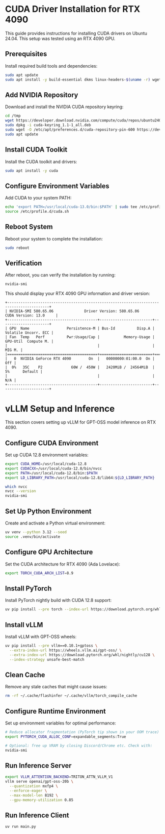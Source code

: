# CUDA Driver Installation for RTX 4090

This guide provides instructions for installing CUDA drivers on Ubuntu 24.04. This setup was tested using an RTX 4090 GPU.

## Prerequisites

Install required build tools and dependencies:

```bash
sudo apt update
sudo apt install -y build-essential dkms linux-headers-$(uname -r) wget gnupg
```

## Add NVIDIA Repository

Download and install the NVIDIA CUDA repository keyring:

```bash
cd /tmp
wget https://developer.download.nvidia.com/compute/cuda/repos/ubuntu2404/x86_64/cuda-keyring_1.1-1_all.deb
sudo dpkg -i cuda-keyring_1.1-1_all.deb
sudo wget -O /etc/apt/preferences.d/cuda-repository-pin-600 https://developer.download.nvidia.com/compute/cuda/repos/ubuntu2404/x86_64/cuda-ubuntu2404.pin
sudo apt update
```

## Install CUDA Toolkit

Install the CUDA toolkit and drivers:

```bash
sudo apt install -y cuda
```

## Configure Environment Variables

Add CUDA to your system PATH:

```bash
echo 'export PATH=/usr/local/cuda-13.0/bin:$PATH' | sudo tee /etc/profile.d/cuda.sh
source /etc/profile.d/cuda.sh
```

## Reboot System

Reboot your system to complete the installation:

```bash
sudo reboot
```

## Verification

After reboot, you can verify the installation by running:
```bash
nvidia-smi
```

This should display your RTX 4090 GPU information and driver version:

```
+-----------------------------------------------------------------------------------------+
| NVIDIA-SMI 580.65.06              Driver Version: 580.65.06      CUDA Version: 13.0     |
+-----------------------------------------+------------------------+----------------------+
| GPU  Name                 Persistence-M | Bus-Id          Disp.A | Volatile Uncorr. ECC |
| Fan  Temp   Perf          Pwr:Usage/Cap |           Memory-Usage | GPU-Util  Compute M. |
|                                         |                        |               MIG M. |
|=========================================+========================+======================|
|   0  NVIDIA GeForce RTX 4090        On  |   00000000:01:00.0  On |                  Off |
|  0%   35C    P2             60W /  450W |   2420MiB /  24564MiB  |      5%      Default |
|                                         |                        |                  N/A |
+-----------------------------------------+------------------------+----------------------+
```

# vLLM Setup and Inference

This section covers setting up vLLM for GPT-OSS model inference on RTX 4090.

## Configure CUDA Environment

Set up CUDA 12.8 environment variables:

```bash
export CUDA_HOME=/usr/local/cuda-12.8
export CUDACXX=/usr/local/cuda-12.8/bin/nvcc
export PATH=/usr/local/cuda-12.8/bin:$PATH
export LD_LIBRARY_PATH=/usr/local/cuda-12.8/lib64:${LD_LIBRARY_PATH}

which nvcc
nvcc --version
nvidia-smi
```

## Set Up Python Environment

Create and activate a Python virtual environment:

```bash
uv venv --python 3.12 --seed
source .venv/bin/activate
```

## Configure GPU Architecture

Set the CUDA architecture for RTX 4090 (Ada Lovelace):

```bash
export TORCH_CUDA_ARCH_LIST=8.9
```

## Install PyTorch

Install PyTorch nightly build with CUDA 12.8 support:

```bash
uv pip install --pre torch --index-url https://download.pytorch.org/whl/nightly/cu128
```

## Install vLLM

Install vLLM with GPT-OSS wheels:

```bash
uv pip install --pre vllm==0.10.1+gptoss \
  --extra-index-url https://wheels.vllm.ai/gpt-oss/ \
  --extra-index-url https://download.pytorch.org/whl/nightly/cu128 \
  --index-strategy unsafe-best-match
```

## Clean Cache

Remove any stale caches that might cause issues:

```bash
rm -rf ~/.cache/flashinfer ~/.cache/vllm/torch_compile_cache
```

## Configure Runtime Environment

Set up environment variables for optimal performance:

```bash
# Reduce allocator fragmentation (PyTorch tip shown in your OOM trace)
export PYTORCH_CUDA_ALLOC_CONF=expandable_segments:True

# Optional: free up VRAM by closing Discord/Chrome etc. Check with:
nvidia-smi
```

## Run Inference Server

```bash
export VLLM_ATTENTION_BACKEND=TRITON_ATTN_VLLM_V1
vllm serve openai/gpt-oss-20b \
  --quantization mxfp4 \
  --enforce-eager \
  --max-model-len 8192 \
  --gpu-memory-utilization 0.85
```

## Run Inference Client

```bash
uv run main.py
```
